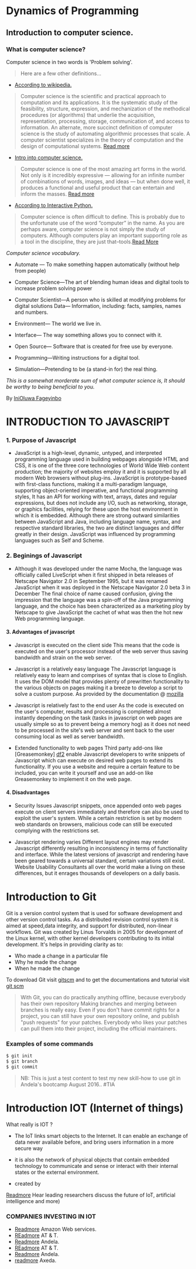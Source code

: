 # Dynamics of Programming

## Introduction to computer science.
### What is computer science?
Computer science in two words is 'Problem solving'.
> Here are a few other definitions...
- [According to wikipedia.](https://en.wikipedia.org/wiki/Computer_science)
> Computer science is the scientific and practical approach to computation and its applications. It is the systematic study of the feasibility, structure, expression, and mechanization of the methodical procedures (or algorithms) that underlie the acquisition, representation, processing, storage, communication of, and access to information. An alternate, more succinct definition of computer science is the study of automating algorithmic processes that scale. A computer scientist specializes in the theory of computation and the design of computational systems. [Read more](https://en.wikipedia.org/wiki/Computer_science)
- [Intro into computer science.](https://studio.code.org/unplugged/unplug1.pdf)
> Computer science is one of the most amazing art forms in the world. Not only is it incredibly
expressive — allowing for an infinite number of combinations of words, images, and ideas —
but when done well, it produces a functional and useful product that can entertain and
inform the masses. [Read more](https://studio.code.org/unplugged/unplug1.pdf)
- [According to Interactive Python.](http://interactivepython.org/courselib/static/pythonds/Introduction/WhatIsComputerScience.html)
> Computer science is often difficult to define. This is probably due to the unfortunate use of the word “computer” in the name. As you are perhaps aware, computer science is not simply the study of computers. Although computers play an important supporting role as a tool in the discipline, they are just that–tools.[Read More](http://interactivepython.org/courselib/static/pythonds/Introduction/WhatIsComputerScience.html)

*Computer science vocabulary.*
- Automate — To make something happen
automatically (without help from people)

- Computer Science—The art of blending
human ideas and digital tools to increase
problem solving power

- Computer Scientist—A person who is skilled
at modifying problems for digital solutions
Data— Information, including: facts, samples,
names and numbers.

- Environment— The world we live in.

- Interface— The way something allows you to
connect with it.

- Open Source— Software that is created for
free use by everyone.

- Programming—Writing instructions for a
digital tool.

- Simulation—Pretending to be (a stand-in
for) the real thing.

_This is a somewhat morderate sum of what computer science is, It should be worthy to being beneficial to you._


By [IniOluwa Fageyinbo](https://github.com/inioluwa)


# INTRODUCTION TO JAVASCRIPT
 ### 1. Purpose of Javascript
 * JavaScript is a high-level, dynamic, untyped, and interpreted programming language used in building webpages alongside HTML and CSS, it is one of the three core technologies of World Wide Web content production; the majority of websites employ it and it is supported by all modern Web browsers without plug-ins. JavaScript is prototype-based with first-class functions, making it a multi-paradigm language, supporting object-oriented imperative, and functional programming styles, It has an API for working with text, arrays, dates and regular expressions, but does not include any I/O, such as networking, storage, or graphics facilities, relying for these upon the host environment in which it is embedded.
 Although there are strong outward similarities between JavaScript and Java, including language name, syntax, and respective standard libraries, the two are distinct languages and differ greatly in their design. JavaScript was influenced by programming languages such as Self and Scheme.
 ### 2. Beginings of Javascript
* Although it was developed under the name Mocha, the language was officially called LiveScript when it first shipped in beta releases of Netscape Navigator 2.0 in September 1995, but it was renamed JavaScript when it was deployed in the Netscape Navigator 2.0 beta 3 in December The final choice of name caused confusion, giving the impression that the language was a spin-off of the Java programming language, and the choice has been characterized as a marketing ploy by Netscape to give JavaScript the cachet of what was then the hot new Web programming language.
#### 3. Advantages of javascript
* Javascript is executed on the client side
This means that the code is executed on the user's processor instead of the web server thus saving bandwidth and strain on the web server.

* Javascript is a relatively easy language
The Javascript language is relatively easy to learn and comprises of syntax that is close to English. It uses the DOM model that provides plenty of prewritten functionality to the various objects on pages making it a breeze to develop a script to solve a custom purpose. As provided by the documentation @ [mozilla ][df1]

* Javascript is relatively fast to the end user
As the code is executed on the user's computer, results and processing is completed almost instantly depending on the task (tasks in javascript on web pages are usually simple so as to prevent being a memory hog) as it does not need to be processed in the site's web server and sent back to the user consuming local as well as server bandwidth. 

* Extended functionality to web pages
Third party add-ons like [Greasemonkey] [df2] enable Javascript developers to write snippets of Javascript which can execute on desired web pages to extend its functionality. If you use a website and require a certain feature to be included, you can write it yourself and use an add-on like Greasemonkey to implement it on the web page. 

#### 4. Disadvantages

* Security Issues
Javascript snippets, once appended onto web pages execute on client servers immediately and therefore can also be used to exploit the user's system. While a certain restriction is set by modern web standards on browsers, malicious code can still be executed complying with the restrictions set.

* Javascript rendering varies
Different layout engines may render Javascript differently resulting in inconsistency in terms of functionality and interface. While the latest versions of javascript and rendering have been geared towards a universal standard, certain variations still exist. Website Usability Consultants all over the world make a living on these differences, but it enrages thousands of developers on a daily basis.





[df1]: <https://developer.mozilla.org/en-US/Learn/Getting_started_with_the_web/JavaScript_basics/>
[df2]: <http://www.greasespot.net>

# Introduction to Git

Git is  a version control system that is used for software development and other version control tasks.
As a distributed revision control system it is aimed at speed,data integrity, and support for distributed,
non-linear workflows. Git was created by Linus Torvalds in 2005 for development of the Linux kernel, 
with other kernel developers contributing to its initial development.
It's helps in providing clarity as to:
  - Who made a change in a particular file 
  - Why he made the change
  - When he made the change 

To download Git visit [gitscm][df1] and to get the documentations and tutorial visit [git scm][df1]

> With Git, you can do practically anything offline, because everybody has their own repository
> Making branches and merging between branches is really easy.
> Even if you don't have commit rights for a project, you can still have your own repository online, and publish "push requests" for your patches.
> Everybody who likes your patches can pull them into their project, including the official maintainers.

### Examples of some commands


```sh
$ git init
$ git branch
$ git commit
```
> NB: This is just a test content to test my new skill-how to use git in Andela's bootcamp August 2016.. #TIA 
 
   [df1]: <http://git-scm.com/>
  

# Introduction IOT (Internet of things)
 What really is IOT ?  
 
 
 -  The IoT links smart objects to the Internet. It can enable an exchange of data never available before, and bring users information in a more secure way 
 -   it is also the network of physical objects that contain embedded technology to communicate and sense or interact with their internal states or the external environment.
 
 - created by <Shelter Orok>
 

[Readmore](https://www.microsoft.com/en-us/cloud-platform/internet-of-things) Hear leading researchers discuss the future of IoT, artificial intelligence and more)

 
### COMPANIES INVESTING IN  IOT


- [Readmore](https://aws.amazon.com/) Amazon Web services.
- [REadmore](https://www.att.com) AT & T.
- [Readmore](https://andela.com/) Andela.
- [REadmore](https://www.att.com) AT & T.
- [Readmore](https://andela.com/) Andela.
- [readmore](www.ptc.com/axeda) Axeda.
